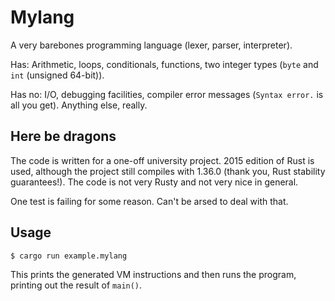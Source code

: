 # Mylang

A very barebones programming language (lexer, parser, interpreter).

Has: Arithmetic, loops, conditionals, functions, two integer types (`byte` and `int` (unsigned 64-bit)).

Has no: I/O, debugging facilities, compiler error messages (`Syntax error.` is all you get). Anything else, really.

## Here be dragons

The code is written for a one-off university project.
2015 edition of Rust is used,
although the project still compiles with 1.36.0
(thank you, Rust stability guarantees!).
The code is not very Rusty and not very nice in general.

One test is failing for some reason.
Can't be arsed to deal with that.

## Usage

```
$ cargo run example.mylang
```

This prints the generated VM instructions
and then runs the program, printing out the result of `main()`.
